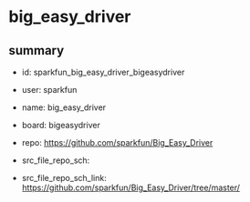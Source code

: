 # big_easy_driver
 
## summary 
* id: sparkfun_big_easy_driver_bigeasydriver
* user: sparkfun
* name: big_easy_driver
* board: bigeasydriver
* repo: https://github.com/sparkfun/Big_Easy_Driver



* src_file_repo_sch: 
* src_file_repo_sch_link: https://github.com/sparkfun/Big_Easy_Driver/tree/master/




